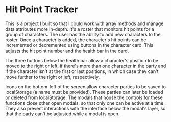 # Hit Point Tracker

This is a project I built so that I could work with array methods and manage data attributes more in-depth. It's a roster that monitors hit points for a group of characters. The user has the ability to add new characters to the roster. Once a character is added, the character's hit points can be incremented or decremented using buttons in the character card. This adjusts the hit point number and the health bar in the card.

The three buttons below the health bar allow a character's position to be moved to the right or left, if there's more than one character in the party and if the character isn't at the first or last positions, in which case they can't move further to the right or left, respectively.

Icons on the bottom-left of the screen allow character parties to be saved to localStorage (a name must be provided). These parties can later be loaded or deleted from localStorage. The modals that house the controls for these functions close other open modals, so that only one can be active at a time. They also prevent interactions with the interface below the modal's layer, so that the party can't be adjusted while a modal is open.